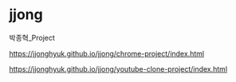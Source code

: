# jjong
박종혁_Project


https://jjonghyuk.github.io/jjong/chrome-project/index.html

https://jjonghyuk.github.io/jjong/youtube-clone-project/index.html
